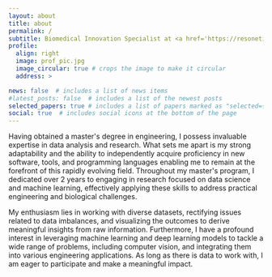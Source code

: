 ```yaml
---
layout: about
title: about
permalink: /
subtitle: Biomedical Innovation Specialist at <a href='https://resonetics.com'> Resonetics </a>. 
profile:
  align: right
  image: prof_pic.jpg
  image_circular: true # crops the image to make it circular
  address: >

news: false  # includes a list of news items
#latest_posts: false  # includes a list of the newest posts
selected_papers: true # includes a list of papers marked as "selected={true}"
social: true  # includes social icons at the bottom of the page
---
```


Having obtained a master's degree in engineering, I possess invaluable expertise in data analysis and research. What sets me apart is my strong adaptability and the ability to independently acquire proficiency in new software, tools, and programming languages enabling me to remain at the forefront of this rapidly evolving field. Throughout my master's program, I dedicated over 2 years to engaging in research focused on data science and machine learning, effectively applying these skills to address practical engineering and biological challenges.

My enthusiasm lies in working with diverse datasets, rectifying issues related to data imbalances, and visualizing the outcomes to derive meaningful insights from raw information. Furthermore, I have a profound interest in leveraging machine learning and deep learning models to tackle a wide range of problems, including computer vision, and integrating them into various engineering applications. As long as there is data to work with, I am eager to participate and make a meaningful impact.
